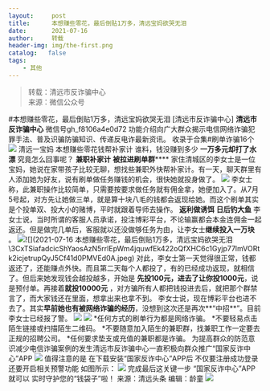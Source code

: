 ```yaml
---
layout:     post
title:      本想赚些零花，最后倒贴1万多，清远宝妈欲哭无泪
date:       2021-07-16
author:     转载
header-img: img/the-first.png
catalog:   false
tags:
    - 其他
---
```


<blockquote><p>转载：清远市反诈骗中心<br>
来源：微信公众号</p></blockquote>

#本想赚些零花，最后倒贴1万多，清远宝妈欲哭无泪
[清远市反诈骗中心]
**清远市反诈骗中心**
微信号gh_f8106a4e0d72
功能介绍向广大群众揭示电信网络诈骗犯罪手法、普及识骗防骗知识、传递反电诈最新资讯。
收录于合集#刷单诈骗16个
![]({{site.baseurl}}/postimg/3CxTSiafadcicShYaosAzN5rrlEpWm4jquDDyEN2Z2acyZljmMmlPaYHaNXzFiba8GjAvlXhSvlxhamxZmDyYVibEw.gif)
清远一宝妈
本想赚些零花钱帮补家计
谁料，钱没赚到多少
**一万多元却打了水漂**
究竟怎么回事呢？
**兼职补家计**
**被拉进刷单群******
家住清城区的李女士是一位宝妈，她说在家带孩子比较无聊，想找些兼职外快帮补家计。有一天，聊天群里有人添加她为好友，说有刷单做任务赚钱的机会，很快她就投身做了。
![]({{site.baseurl}}/postimg/3CxTSiafadcicShYaosAzN5rrlEpWm4jquTKsxpialupBSTB4Vyru9BIXC8ibgHpsBeUibK2RFrJdUVMSuuzK2FjMfw.jpeg)
李女士称，此兼职操作比较简单，只需要按要求做任务就有佣金拿，她便加入了。从7月5号起，对方先让她做三单，就是算十块八毛的钱都会返现给她。而这个刷单其实是个投单双、投大小的赌博，平时就跟着导师去操作。
**返利做诱饵**
**日后钓大鱼**
李女士说，当时所谓的客服人员承诺，投注博彩平台，不论输赢都会本金连佣金一起返还。但是做完几单后，客服就以还没做够任务为由，让李女士**继续投入一万块**
。
![]({{site.baseurl}}/postimg/3CxTSiafadcicShYaosAzN5rrlEpWm4jquptgo2GiaJspV292FgczkribLt9qTicR0dOGpg3eOdV5NxLe9NwBl9UGFA.jpeg)![](2021-07-16
本想赚些零花，最后倒贴1万多，清远宝妈欲哭无泪\\3CxTSiafadcicShYaosAzN5rrlEpWm4jquwfEk422oQfXHC6c1Gyjp77lmVORtk2icjetrupQyJ5Cf41d0PMVEd0A.jpeg)
对此，李女士第一天觉得很正常，钱都返还了，还能赚点外快。而且第二天每个人都投了，有的已经成功返现，就相信了。但后来她发现钱会越投越多，开始是
**先投100元，进去了让你投1000元**，说是预付单。再接着**就投10000元**
，对方骗所有人都把钱投进去后，就把那个群禁言了，而大家钱还在里面，想拿出来也拿不到。
李女士说，现在博彩平台也进不去了。其实**早前她也有被网络诈骗的经历**，没想到这次还是再次**“中招**”。目前李女士已经报了警。
![]({{site.baseurl}}/postimg/3CxTSiafadcicShYaosAzN5rrlEpWm4jquK1whhicOFyST8NaVocxM5lvUncn6cBPnlo9xsALpKZCIYFdkJ482Fgg.jpeg)
![]({{site.baseurl}}/postimg/3CxTSiafadcicShYaosAzN5rrlEpWm4jquyYWEbibL30NhkvK4T8RXQePqbQ7Uv0Fg4NUvXrVLsCmv8AVVy2LH6vg.jpeg)
*任何方式的刷单行为都是网络诈骗。
*不要轻易点击陌生链接或扫描陌生二维码。
*不要随意加入陌生的兼职群，找兼职工作一定要去正规的招聘公司。
*任何要求垫支或充值的兼职都是诈骗。
为提高群众的防范意识减少电信诈骗案例的发生清远市反诈骗中心一直积极向群众推广“国家反诈中心”APP
![]({{site.baseurl}}/postimg/mvftelXKjpOibwdFV4JYyMucMicgyNPXvCs6tKY656fNcqiawQn6Z02UG3ubrq4YMK354HCnO1nziarQU90INg9NUA.jpeg)
值得注意的是
在下载安装“国家反诈中心”APP后
不仅要注册成功登录
还要开启相关预警功能
如图所示：
![]({{site.baseurl}}/postimg/a0GRk0G2QBR1zywYqgF1YUvaXkAVKOTgK7F0NW8ODlJ2Kjl66Ucm9Cc9CELnqhf0yQzbGjLWzClqZn3t1gJkMw.jpeg)
完成最后这关键一步
“国家反诈中心”APP就可以
实时守护您的“钱袋子”啦！
来源：清远头条
编辑：龄童
![]({{site.baseurl}}/postimg/3CxTSiafadcicShYaosAzN5rrlEpWm4jquQEF0YkvSy4KhpaFgicTTXj3RKgyanF5RiaSJqQhanko7h7YasYSfTVcQ.gif)
